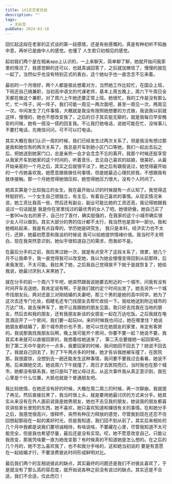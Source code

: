 ```yaml
---
title: 141天恋爱总结
description: ""
tags:
  - 无标签
pubDate: 2024-03-18
---
```



回忆起这段在老家的正式谈的第一段感情，还是有些感慨的。真是有种初听不知曲中意，再听已是曲中人的感觉。也懂了 人生若只初相见的感觉。

起初我们两个是在相亲app上认识的，一上来聊天，简单聊了聊，她就开始问我家里的情况了，我感觉聊的还可以，也就真诚回答了，之后就加微信了，慢慢的就在一起了。当然似乎也没有特别正式的表白，这个她似乎也一直念念不忘来着。

最初的一个月很好，两个人都是彼此想着对方，当然她工作比较忙，在国企上班，下班还自己搞兼职，当初高中语文的代课老师，基本上周五晚上，周六下午周日全天都在做这个兼职，对了周六上午她还要正常上班。她很忙，我的工作是没有那么忙，忙一阵子，闲一阵子。我们可能一周见一两次面吧，甚至一周见一次，两周见一次。中间发生了几件事情，大概就是我没有按照她想要的方式做，我说我以前就这样，慢慢的，她也不想改变我了，之后的日子其实挺无聊的，就是我每日早安晚安的问候，她有一搭没一搭的回复我。不让我打她电话，说她可能在忙，没啥事儿不要打电话，先微信问问，可不可以打电话。



其实大概在我们认识一周的时候，我们已经发生过两次关系了，但是我没有想过那是我和她仅有的两次关系了。我总是开车到她小区门口等她，我们一起出去玩之后，把她送到她家门口，总是亲热一会才会念念不忘的离开。我那个时候还挺享受从我家开车到她家的这个时间的，听着音乐，去见自己喜欢的姑娘，很美好。从最开始亲密的一个月之后，其实之后就很平淡了，她之后有跟我说过，她觉得最开始的一个月她喜欢我，她愿意跟我做任何事情，但是她最近心理抗拒我，不想跟我有肢体接触。那一个月她觉得她很压抑，她觉得她压力很大，没有个人时间了。



她其实算是个比较独立的女生，我在最开始认识的时候就有一点认知了。我觉得这样挺好的，一个女生自己很独立，有主见，有着自己喜欢的事情。从现实情况来说，她工资比我高一些，然后还有副业，副业可能比她的工资还高，我记得她跟我说过一句话就是 我是你在家里找过的最优秀的女人了吧。她很骄傲，她自己买了一套90w左右的房子，自己付了首付，确实挺强的，在我家的这个小城市确实很少女人可以做到。其实大部分的男的估计都不太行，我当然也是其中一部分。我和她相处起来，我是有点自卑的，学历她是研究生， 我只是本科，经济实力也不太行，还胖，她最初愿意和我谈的时候说 我可以给她提供情绪价值。我当时不太明白，现在我突然意识到，她似乎很知道自己的需求，而我却不是。



在最后分手的之前，我拉黑过她一次，就是有点受不了这段关系了，很累，她几个月不让我牵手，我一直觉得我可以改变她，我以为她会慢慢变得回到从前那样，后来我发现，不太可能。我拉黑了她，之后我自己觉得放不下她于是就恢复了，她给我说，她最讨厌别人来黑她了。



就在分手的前一个周六下午吧，她突然跟我说她要去附近的一个城市，问我有没有时间开车去送她，我肯定说有啊，于是我们就约定个时间出发了。她去另外一个城市找朋友玩，两对还是三对刚结婚的夫妻吧，那三个男的是她的高中同学。她为了这次去还专门化妆，假睫毛还专门找朋友去帮忙收拾一下。我给她送到附近城市的万达广场，就去保养车了，她不让我跟她的朋友见面，我只好去找我在当地的朋友，然后去和我的朋友，还有我朋友新谈的女朋友一起在万达吃饭。之后我就在电竞酒店开了一个房间，我们要一起玩lol。来的时候我也问过，她在哪里住？她说她朋友都结婚了，那个城市房价也不贵，她可以住在她朋友的家里，肯定有客房的。我说那我找我朋友玩啊，晚上我可能开个房间，你要不要一起？她说不要。我其实本来就可以直接回家的，我想着给她送来了， 第二天总要接她一起回家吧。到了第二天中午是的十一点多，我要回家的时候，我问她回不回去了？她说不回去了。我就自己回去了，到了下午两点多的时候，她才告诉我她被车撞了，在医院那。我很震惊，没想到去一趟还能发生这种事情，我问要不要我过去看看，她说不用。后来跟她交流，她说周六下午就撞了，周日才去医院而已。当时我也在那个城市，她都没有联系我，她只是叫了她父母过去。从这次事件我从真正意识到，我在心里是个什么位置，大抵也就是个普通朋友吧。



我比较绝情，在她还没有好的时候，大概在周二周三的时候，再一次聊崩，我就提了再见，然后直接拉黑了，我当时很上头，就是要用她最讨厌的方式来分手。她其实从来没有在外人面前说我是她男朋友，她也不去见我的朋友，她说我的朋友都喜欢讲些家长里短的东西，她不喜欢，她只喜欢知道和赚钱有关的事情。在和她分手之后，我感觉很高兴，很释怀，突然有种压力释放的感觉，尽管我到现在还忍不住回想起那段在一起的美好时光，但是我知道，我们回不到从前了。其实后来相处的几个月中我都是说我们要坦诚相待，有啥说啥，不要藏在心里，尽管我知道不太可能完全，但是我也希望尽量，最后还是没有实现。哎，她不愿意改变自己，只能让我改变，那我凭啥要一直为她改变那？有时候真的不知道她是怎么想的。在之后的几个月的，她不怎么喜欢我了，也不和我分手啥的，这和她当初说的 要是有意愿在一起结婚才行，不要浪费彼此时间形成鲜明对比。



最后我们两个的互相说彼此的缺点，其实最终的问题还是我们不对彼此喜欢了，于是就没有了那么高的容忍度，就开始说各种之前没有说过的缺点。其实还是不合适，我们不合适，仅此而已！

